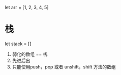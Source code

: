 let arr = [1, 2, 3, 4, 5]

# 栈
let stack = []
1. 弱化的数组 == 栈
2. 先进后出
3. 只能使用push，pop 或者 unshift，shift 方法的数组

